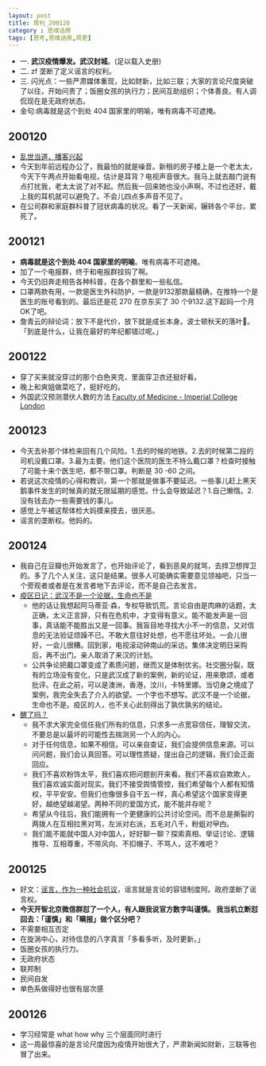 ```yaml
---
layout: post
title: 周刊_200120
category : 思维话痨
tags: [思考,思维话痨,周更]
---
```


- 一. **武汉疫情爆发。武汉封城**。(足以载入史册)
- 二. zf 垄断了定义谣言的权利。
- 三. 闪光点：一些严肃媒体重现，比如财新，比如三联；大家的言论尺度突破了以往，开始问责了；饭圈女孩的执行力；民间互助组织；个体善良。有人调侃现在是无政府状态。
- 金句:病毒就是这个到处 404 国家里的明喻，唯有病毒不可遮掩。

## 200120
  - [乱世当道，播客兴起](https://mp.weixin.qq.com/s/dBtCzdJOOfQimQ8-2BKasw)
  - 今天到年前远程办公了，我最怕的就是噪音。新租的房子楼上是一个老太太，今天下午两点开始看电视，估计是耳背？电视声音很大。我马上就去敲门说有点打扰我，老太太说了对不起。然后我一回来她也没小声啊，不过也还好，戴上我的耳机就可以避免了。不会儿四点多声音不见了。
  - 在公司群和家庭群科普了冠状病毒的状况。看了一天新闻，辗转各个平台，累死了。
  
## 200121
  - **病毒就是这个到处 404 国家里的明喻**。唯有病毒不可遮掩。
  - 加了一个电报群，终于和电报群挂钩了啊。
  - 今天仍旧奔走相告各种科普，在各个群里和一些私信。
  - 口罩两款有用，一款是医生外科防护，一款是9132那款最精确，在推特一个是医生的账号看到的。最后还是花 270 在京东买了 30 个9132.这下起码一个月OK了吧。
  - 詹青云的辩论词：放下不是代价，放下就是成长本身。波士顿秋天的落叶🍂。「到底是什么，让我在最好的年纪都错过呢。」
  
## 200122
  - 穿了买来就没穿过的那个白色夹克，里面穿卫衣还挺好看。
  - 晚上和爽姐做菜吃了，挺好吃的。
  - 外国武汉预测潜伏人数的方法 [Faculty of Medicine - Imperial College London](http://www.imperial.ac.uk/mrc-global-infectious-disease-analysis/news--wuhan-coronavirus/?dt_dapp=1)
  
##  200123
  - 今天去补那个体检来回有几个风险。1.去的时候的地铁。2.去的时候第二段的司机没戴口罩。3.最为主要。他们这个医院的医生不特么戴口罩？检查时接触了可能十来个医生吧，都不带口罩。判断是 30 -60 之间。
  - 若说这次疫情的心得和教训，第一个那就是做事不要延迟。一些事儿赶上黑天鹅事件发生的时候真的就无限延期的感觉。什么会导致延迟？1.自己懒惰。2.没有钱去办一些需要钱的事儿。
  - 感觉上午被这帮体检大妈摸来摸去，很厌恶。
  - 谣言的垄断权。他妈的。
  
## 200124
  - 我自己在豆瓣也开始发言了，也开始评论了，看到恶臭的就骂，去捍卫想捍卫的。多了几个人关注，这只是结果。很多人可能确实需要意见领袖吧，只当一个旁观者或者是在发言者地下去评论，而不是自己去发言。
  - [疫区日记：武汉不是一个论据，生命也不是](https://www.douban.com/note/749931352/?dt_platform=com.douban.activity.wechat_friends&dt_dapp=1)
    - 他的话让我想起阿马蒂亚·森，专权导致饥荒。言论自由是肉麻的话题，太正确，太义正言辞，只有在危机中，才变得有意义。能不能发声是一回事，真话能不能胜出又是一回事。我盲目地寻找大小不一的信息，又对信息的无法验证烦躁不已。不敢大意往好处想，也不愿往坏处。一会儿很好，一会儿很糟。回到家，电视滚动钟南山的采访。集体决定明日采购后，再不出门。亲人取消了来汉的计划。
    - 公共争论把戴口罩变成了素质问题，继而又是体制优劣。社交圈分裂，既有的立场没有变化，只是武汉成了新的案例，新的论证，用来歌颂，或者批评。在此之前，可以是澳洲，香港，汶川，卡特里娜。当切身之境成了案例，我完全失去了介入的欲望。一个字也不想写。武汉不是一个论据，生命也不是。疫区的人，也不关心此刻得出了孰优孰劣的结论。
  - [醒了吗？](https://www.douban.com/note/749893792/?start=0#63794982)
    - 我不求大家完全信任我们所有的信息，只求多一点宽容信任，理智交流，不要总是以最坏的可能性去揣测另一个人的内心。
    - 对于任何信息，如果不相信，可以亲自查证，我们会提供信息来源。可以问问题，我们会认真回答。可以理性质疑，提出自己的逻辑，我们会正面回应。
    - 我们不喜欢粉饰太平，我们喜欢把问题剖开来看。我们不喜欢自欺欺人，我们喜欢诚实面对现实。我们不接受舆情管控，我们希望每个人都有知情权，平平安安。但我们也像很多自干五一样，真心希望这个国家变得更好，越绝望越渴望。两种不同的爱国方式，能不能并存呢？
    - 希望从今往后，我们能拥有一个更健康的公共讨论空间。而不总是撕裂的两拨人在互相拉黑对骂，左派对右派，五毛对八千，粉蛆对曱甴。
    - 我们能不能就中国人对中国人，好好聊一聊？探索真相、举证讨论、逻辑推导、互相尊重，不带风向、不扣帽子、不骂人，这不难吧？
    
## 200125
  - 好文：[谣言，作为一种社会抗议](https://mp.weixin.qq.com/s/AST2bqSVYQ1mN0tEnhTyjQ)，谣言就是言论的容错制度阿。政府垄断了谣言权。
  - **今天开智北京微信群怼了一个人，有人跟我说官方数字叫谨慎。 我当机立断怼回去：「谨慎」和「瞒报」做个区分吧？**
  - 不需要相互否定
  - 在旋涡中心，对待信息的八字真言「多看多听，及时更新。」
  - 饭圈女孩的执行力。
  - 无政府状态
  - 联邦制
  - 民间自发
  - 单色系做得好也很有层次感
  
## 200126
  - 学习经常是 what how why 三个层面同时进行
  - 这一周最惊喜的是言论尺度因为疫情开始很大了，严肃新闻如财新，三联等也冒了出来。

